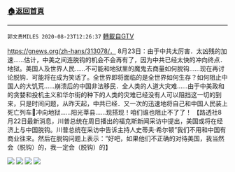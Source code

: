 ﻿###  [:house:返回首頁](https://github.com/ourhimalayas/txt)
---

`郭文贵MILES 2020-08-23T12:26:37` [轉載自GTV](https://gtv.org/web/#/UserInfo/5e596957357cc612d35a8044)

https://gnews.org/zh-hans/313078/．
8月23日：由于中共太厉害．太凶残的加速……估计，中美之间连脱钩的机会不会再有了，因为中共已经太快的冲向终点．地狱。美国人及世界人民……不可能和地狱里的魔鬼去商量如何脱钩……现在再讨论脱钩．可能将在成为笑话了。全世界即将面临的是全世界如何生存？如何阻止中国人的大饥荒……崩溃后的中国非法移民．全人类的人道大灾难……由于中美政和的贪婪和投机主义和华尔街的种下的人类的灾难已经没有人可以阻挡这一切的到来，只是时间问题，从昨天起，中共已经．又一次的迅速地将自己和中国人民装上死亡列车🚄冲向地狱……阳光莘县……现搭现！咱们谁也阻止不了了！
【路透社8月22日最新消息，川普总统在周日播出的福克斯新闻采访中提出，美国或将在经济上与中国脱钩。川普总统在采访中告诉主持人史蒂夫·希尔顿”我们不用和中国有商业往来。然后在脱钩问题上表示：”好吧，如果他们不正确的对待美国，我当然会（脱钩）的，我一定会（脱钩）的】

![](https://filegroup.gtv.org/cdn-cgi/image/width=600/https://filegroup.gtv.org/group3/default/20200823/12/26/0/5ca1fb26d6b8b74cde3916b06e0be83c.jpeg)
![](https://filegroup.gtv.org/cdn-cgi/image/width=600/https://filegroup.gtv.org/group3/default/20200823/12/26/0/f16b2d54f2ac153ad861b313511043d3.jpeg)
![](https://filegroup.gtv.org/cdn-cgi/image/width=600/https://filegroup.gtv.org/group3/default/20200823/12/26/0/652af77149b3c2f0c767ec14e50a7aaa.jpeg)
![](https://filegroup.gtv.org/cdn-cgi/image/width=600/https://filegroup.gtv.org/group3/default/20200823/12/26/0/3692e9bf03dcabb4731dcc3230aba471.png)

